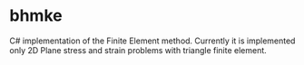 # bhmke
C# implementation of the Finite Element method. 
Currently it is implemented only 2D Plane stress and strain problems with triangle finite element.
